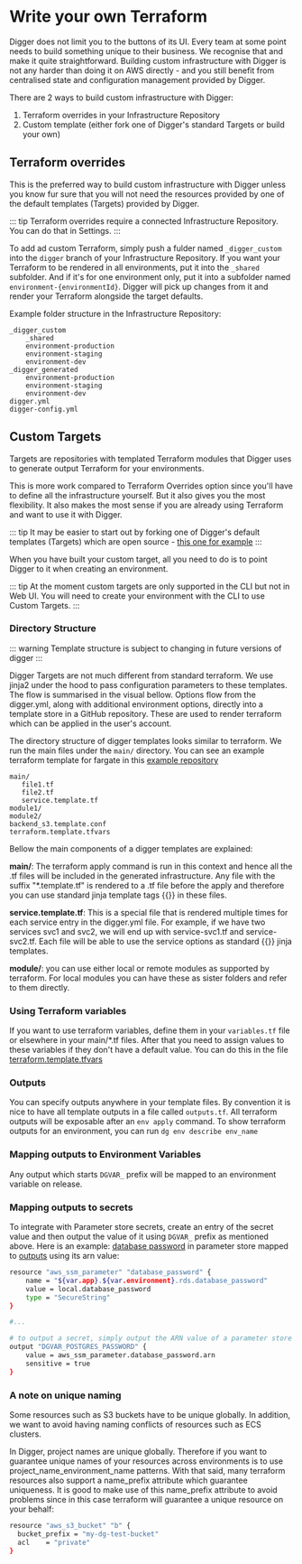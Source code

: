 # Write your own Terraform

Digger does not limit you to the buttons of its UI. Every team at some point needs to build something unique to their business. We recognise that and make it quite straightforward. Building custom infrastructure with Digger is not any harder than doing it on AWS directly - and you still benefit from centralised state and configuration management provided by Digger.

There are 2 ways to build custom infrastructure with Digger:

1. Terraform overrides in your Infrastructure Repository
2. Custom template (either fork one of Digger's standard Targets or build your own)

## Terraform overrides

This is the preferred way to build custom infrastructure with Digger unless you know fur sure that you will not need the resources provided by one of the default templates (Targets) provided by Digger.

::: tip
Terraform overrides require a connected Infrastructure Repository. You can do that in Settings.
:::

To add ad custom Terraform, simply push a fulder named `_digger_custom` into the `digger` branch of your Infrastructure Repository. If you want your Terraform to be rendered in all environments, put it into the `_shared` subfolder. And if it's for one environment only, put it into a subfolder named `environment-{environmentId}`. Digger will pick up changes from it and render your Terraform alongside the target defaults.

Example folder structure in the Infrastructure Repository:

```
_digger_custom
    _shared
    environment-production
    environment-staging
    environment-dev
_digger_generated
    environment-production
    environment-staging
    environment-dev
digger.yml
digger-config.yml
```

## Custom Targets

Targets are repositories with templated Terraform modules that Digger uses to generate output Terraform for your environments.

This is more work compared to Terraform Overrides option since you'll have to define all the infrastructure yourself. But it also gives you the most flexibility. It also makes the most sense if you are already using Terraform and want to use it with Digger.

::: tip
It may be easier to start out by forking one of Digger's default templates (Targets) which are open source - [this one for example](https://github.com/diggerhq/target-fargate)
:::

When you have built your custom target, all you need to do is to point Digger to it when creating an environment.

::: tip
At the moment custom targets are only supported in the CLI but not in Web UI. You will need to create your environment with the CLI to use Custom Targets.
:::

### Directory Structure

::: warning
Template structure is subject to changing in future versions of digger
:::

Digger Targets are not much different from standard terraform. We use jinja2 under the hood to pass configuration parameters to these templates. The flow is summarised in the visual bellow. Options flow from the digger.yml, along with additional environment options, directly into a template store in a GitHub repository. These are used to render terraform which can be applied in the user's account.

The directory structure of digger templates looks similar to terraform. We run the main files under the `main/` directory. You can see an example terraform template for fargate in this [example repository](https://github.com/diggerhq/target-fargate/tree/example)

```
main/
   file1.tf
   file2.tf
   service.template.tf
module1/
module2/
backend_s3.template.conf
terraform.template.tfvars
```

Bellow the main components of a digger templates are explained:

**main/**: The terraform apply command is run in this context and hence all the .tf files will be included in the generated infrastructure. Any file with the suffix "\*.template.tf" is rendered to a .tf file before the apply and therefore you can use standard jinja template tags {{}} in these files.

**service.template.tf**: This is a special file that is rendered multiple times for each service entry in the digger.yml file. For example, if we have two services svc1 and svc2, we will end up with service-svc1.tf and service-svc2.tf. Each file will be able to use the service options as standard {{}} jinja templates.

**module/**: you can use either local or remote modules as supported by terraform. For local modules you can have these as sister folders and refer to them directly.

### Using Terraform variables

If you want to use terraform variables, define them in your `variables.tf` file or elsewhere in your main/\*.tf files. After that you need to assign values to these variables if they don't have a default value. You can do this in the file [terraform.template.tfvars](https://github.com/diggerhq/target-fargate/blob/example/terraform.template.tfvars)

### Outputs

You can specify outputs anywhere in your template files. By convention it is nice to have all template outputs in a file called `outputs.tf`. All terraform outputs will be exposable after an `env apply` command. To show terraform outputs for an environment, you can run `dg env describe env_name`

### Mapping outputs to Environment Variables

Any output which starts `DGVAR_` prefix will be mapped to an environment variable on release.

### Mapping outputs to secrets

To integrate with Parameter store secrets, create an entry of the secret value and then output the value of it using `DGVAR_` prefix as mentioned above. Here is an example: [database password](https://github.com/diggerhq/target-fargate/blob/example/main/database.template.tf#L43) in parameter store mapped to [outputs](https://github.com/diggerhq/target-fargate/blob/example/main/outputs.template.tf#L40) using its arn value:

```bash
resource "aws_ssm_parameter" "database_password" {
    name = "${var.app}.${var.environment}.rds.database_password"
    value = local.database_password
    type = "SecureString"
}

#...

# to output a secret, simply output the ARN value of a parameter store
output "DGVAR_POSTGRES_PASSWORD" {
    value = aws_ssm_parameter.database_password.arn
    sensitive = true
}
```

### A note on unique naming

Some resources such as S3 buckets have to be unique globally. In addition, we want to avoid having naming conflicts of resources such as ECS clusters.

In Digger, project names are unique globally. Therefore if you want to guarantee unique names of your resources across environments is to use project_name_environment_name patterns. With that said, many terraform resources also support a name_prefix attribute which guarantee uniqueness. It is good to make use of this name_prefix attribute to avoid problems since in this case terraform will guarantee a unique resource on your behalf:

```bash
resource "aws_s3_bucket" "b" {
  bucket_prefix = "my-dg-test-bucket"
  acl    = "private"
}
```
